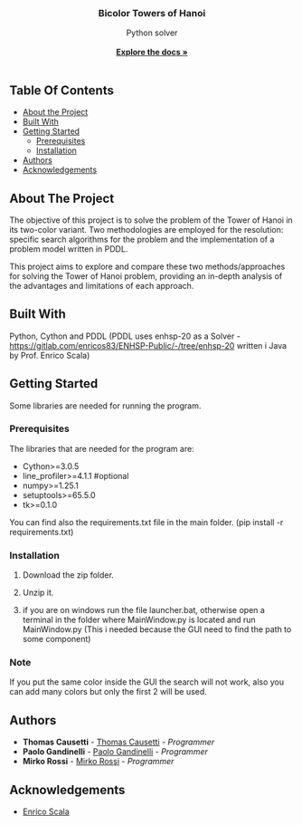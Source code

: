 <br/>
<p align="center">
  <h3 align="center">Bicolor Towers of Hanoi</h3>

  <p align="center">
    Python solver
    <br/>
    <br/>
    <a href="https://github.com/TTT357C/BicolorTowerOfHanoi/blob/main/Latex/doc.pdf"><strong>Explore the docs »</strong></a>
    <br/>
    <br/>
  </p>
</p>



## Table Of Contents

* [About the Project](#about-the-project)
* [Built With](#built-with)
* [Getting Started](#getting-started)
  * [Prerequisites](#prerequisites)
  * [Installation](#installation)
* [Authors](#authors)
* [Acknowledgements](#acknowledgements)

## About The Project

The objective of this project is to solve the problem of the Tower of Hanoi in its two-color variant. Two methodologies are employed for the resolution: specific search algorithms for the problem and the implementation of a problem model written in PDDL.

This project aims to explore and compare these two methods/approaches for solving the Tower of Hanoi problem, providing an in-depth analysis of the advantages and limitations of each approach.

## Built With

Python, Cython and PDDL
(PDDL uses enhsp-20 as a Solver - https://gitlab.com/enricos83/ENHSP-Public/-/tree/enhsp-20 written i Java by Prof. Enrico Scala)

## Getting Started

Some libraries are needed for running the program.

### Prerequisites

The libraries that are needed for the program are:

* Cython>=3.0.5
* line_profiler>=4.1.1 #optional
* numpy>=1.25.1
* setuptools>=65.5.0
* tk>=0.1.0

You can find also the requirements.txt file in the main folder. (pip install -r requirements.txt)


### Installation

1. Download the zip folder.
2. Unzip it.

3. if you are on windows run the file launcher.bat, otherwise open a terminal in the folder where MainWindow.py is located and run MainWindow.py
(This i needed because the GUI need to find the path to some component)

### Note

If you put the same color inside the GUI the search will not work, also you can add many colors but only the first 2 will be used.

## Authors

* **Thomas Causetti** - [Thomas Causetti](https://github.com/TTT357C/) - *Programmer*
* **Paolo Gandinelli** - [Paolo Gandinelli](https://github.com/pGandinelli) - *Programmer*
* **Mirko Rossi** - [Mirko Rossi](https://github.com/Zphyr19) - *Programmer*

## Acknowledgements

* [Enrico Scala](https://gitlab.com/enricos83/ENHSP-Public/-/tree/enhsp-20)
